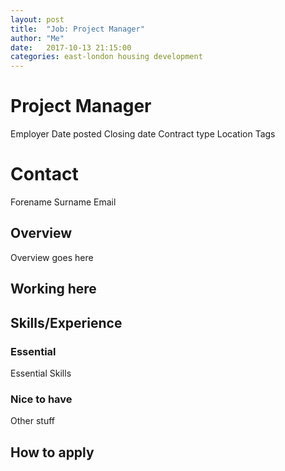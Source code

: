 ```yaml
---
layout: post
title:  "Job: Project Manager"
author: "Me"
date:   2017-10-13 21:15:00
categories: east-london housing development
---
```

# Project Manager
Employer
Date posted
Closing date
Contract type
Location
Tags

# Contact
Forename Surname
Email

## Overview

Overview goes here

## Working here

## Skills/Experience

### Essential
Essential Skills

### Nice to have
Other stuff

## How to apply
